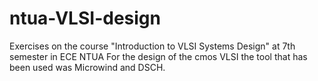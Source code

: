 # ntua-VLSI-design
Exercises on the course "Introduction to VLSI Systems Design" at 7th semester in ECE NTUA
For the design of the cmos VLSI  the tool that has been used was Microwind and DSCH.
